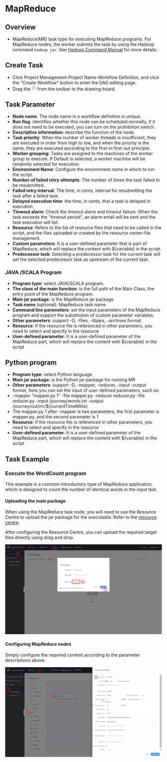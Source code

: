 # MapReduce

## Overview

- MapReduce(MR) task type for executing MapReduce programs. For MapReduce nodes, the worker submits the task by using the Hadoop command `hadoop jar`. See [Hadoop Command Manual](https://hadoop.apache.org/docs/current/hadoop-project-dist/hadoop-common/CommandsManual.html#jar) for more details.

## Create Task

- Click Project Management-Project Name-Workflow Definition, and click the "Create Workflow" button to enter the DAG editing page.
- Drag the <img src="/img/tasks/icons/mr.png" width="15"/> from the toolbar to the drawing board.
## Task Parameter

-    **Node name**: The node name in a workflow definition is unique.
-    **Run flag**: Identifies whether this node can be scheduled normally, if it does not need to be executed, you can turn on the prohibition switch.
-    **Descriptive information**: describe the function of the node.
-    **Task priority**: When the number of worker threads is insufficient, they are executed in order from high to low, and when the priority is the same, they are executed according to the first-in first-out principle.
-    **Worker grouping**: Tasks are assigned to the machines of the worker group to execute. If Default is selected, a worker machine will be randomly selected for execution.
-    **Environment Name**: Configure the environment name in which to run the script.
-    **Number of failed retry attempts**: The number of times the task failed to be resubmitted.
-    **Failed retry interval**: The time, in cents, interval for resubmitting the task after a failed task.
-    **Delayed execution time**: the time, in cents, that a task is delayed in execution.
-    **Timeout alarm**: Check the timeout alarm and timeout failure. When the task exceeds the "timeout period", an alarm email will be sent and the task execution will fail.
-    **Resource**: Refers to the list of resource files that need to be called in the script, and the files uploaded or created by the resource center-file management.
-    **Custom parameters**: It is a user-defined parameter that is part of MapReduce, which will replace the content with ${variable} in the script.
-    **Predecessor task**: Selecting a predecessor task for the current task will set the selected predecessor task as upstream of the current task.

### JAVA /SCALA Program

- **Program type**: select JAVA/SCALA program.
- **The class of the main function**: is the full path of the Main Class, the entry point of the MapReduce program.
- **Main jar package**: is the MapReduce jar package.
- **Task name** (optional): MapReduce task name.
- **Command line parameters**: set the input parameters of the MapReduce program and support the substitution of custom parameter variables.
- **Other parameters**: support -D, -files, -libjars, -archives format.
- **Resource**: If the resource file is referenced in other parameters, you need to select and specify in the resource
- **User-defined parameter**: It is a user-defined parameter of the MapReduce part, which will replace the content with \${variable} in the script

## Python program

- **Program type**: select Python language
- **Main jar package**: is the Python jar package for running MR
- **Other parameters**: support -D, -mapper, -reducer, -input -output format, here you can set the input of user-defined parameters, such as:
- -mapper "mapper.py 1" -file mapper.py -reducer reducer.py -file reducer.py –input /journey/words.txt -output /journey/out/mr/\${currentTimeMillis}
- The mapper.py 1 after -mapper is two parameters, the first parameter is mapper.py, and the second parameter is 1
- **Resource**: If the resource file is referenced in other parameters, you need to select and specify in the resource
- **User-defined parameter**: It is a user-defined parameter of the MapReduce part, which will replace the content with \${variable} in the script

## Task Example

### Execute the WordCount program

This example is a common introductory type of MapReduce application, which is designed to count the number of identical words in the input text.

#### Uploading the main package

When using the MapReduce task node, you will need to use the Resource Centre to upload the jar package for the executable. Refer to the [resource centre](../resource.md).

After configuring the Resource Centre, you can upload the required target files directly using drag and drop.

![resource_upload](/img/tasks/demo/resource_upload.png)

#### Configuring MapReduce nodes

Simply configure the required content according to the parameter descriptions above.

![demo-mr-simple](/img/tasks/demo/mr.png)
